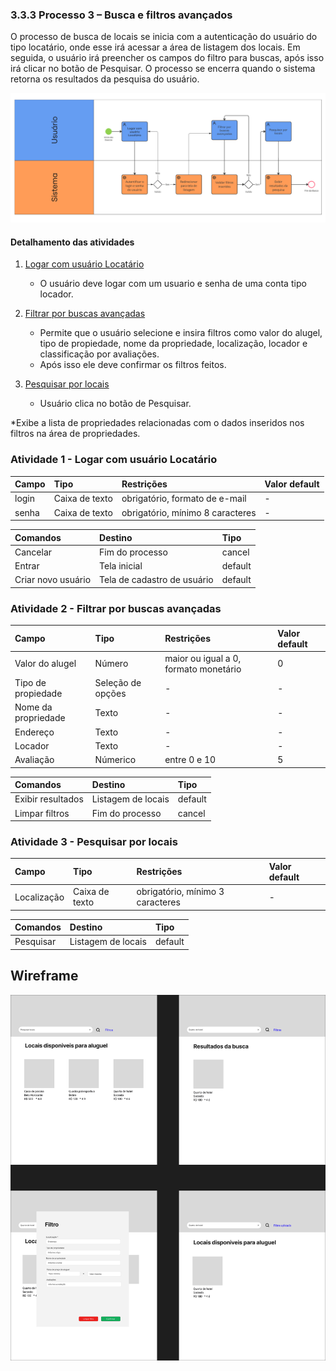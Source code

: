### 3.3.3 Processo 3 – Busca e filtros avançados

O processo de busca de locais se inicia com a autenticação do usuário do tipo locatário, onde esse irá acessar a área de listagem dos locais. Em seguida, o usuário irá preencher os campos do filtro para buscas, após isso irá clicar no botão de Pesquisar. O processo se encerra quando o sistema retorna os resultados da pesquisa do usuário.

![Modelo BPMN do PROCESSO 3 - ](../images/processo_3_bpmn(1).png "Busca e filtros avançados")


#### Detalhamento das atividades

1. [Logar com usuário Locatário](#atividade-1---logar-com-usuário-locatário)
   - O usuário deve logar com um usuario e senha de uma conta tipo locador.

2. [Filtrar por buscas avançadas](#atividade-2---filtrar-por-buscas-avançadas)
   - Permite que o usuário selecione e insira filtros como valor do alugel, tipo de propiedade, nome da propriedade, localização, locador e classificação por avaliações.
   - Após isso ele deve confirmar os filtros feitos.

3. [Pesquisar por locais](#atividade-1---pesquisar-por-locais)
   - Usuário clica no botão de Pesquisar.

*Exibe a lista de propriedades relacionadas com o dados inseridos nos filtros na área de propriedades.

### Atividade 1 - Logar com usuário Locatário

| **Campo** | **Tipo** | **Restrições** | **Valor default** |
| :--- | :--- | :--- | :--- |
| login | Caixa de texto | obrigatório, formato de e-mail | - |
| senha | Caixa de texto | obrigatório, mínimo 8 caracteres | - |

| **Comandos** | **Destino** | **Tipo** |
| :--- | :--- | :--- |
| Cancelar | Fim do processo | cancel |
| Entrar | Tela inicial | default |
| Criar novo usuário | Tela de cadastro de usuário | default |


### Atividade 2 - Filtrar por buscas avançadas

| **Campo** | **Tipo** | **Restrições** | **Valor default** |
| :--- | :--- | :--- | :--- |
| Valor do alugel | Número | maior ou igual a 0, formato monetário | 0 |
| Tipo de propiedade | Seleção de opções | - | - |
| Nome da propriedade | Texto | - | - |
| Endereço | Texto | - | - |
| Locador | Texto | - | - |
| Avaliação | Númerico | entre 0 e 10 | 5 |


| **Comandos** | **Destino** | **Tipo** |
| :--- | :--- | :--- |
| Exibir resultados |  Listagem de locais | default |
| Limpar filtros |  Fim do processo | cancel |


### Atividade 3 - Pesquisar por locais

| **Campo** | **Tipo** | **Restrições** | **Valor default** |
| :--- | :--- | :--- | :--- |
| Localização | Caixa de texto | obrigatório, mínimo 3 caracteres | - |


| **Comandos** | **Destino** | **Tipo** |
| :--- | :--- | :--- |
| Pesquisar | Listagem de locais | default |


## Wireframe
![Wireframe do PROCESSO 3 - Busca e filtros avançados](../images/Wireframe_Busca_Colmeia.png "Wireframe de baixa fidelidade")




